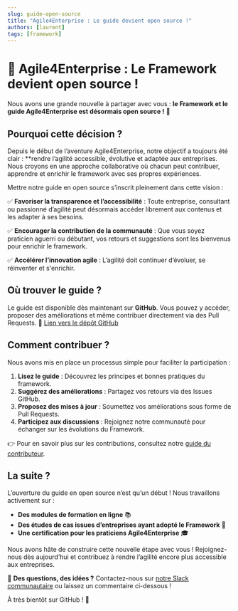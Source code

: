```yaml
---
slug: guide-open-source
title: "Agile4Enterprise : Le guide devient open source !"
authors: [laurent]
tags: [framework]
---
```


# 🎉 Agile4Enterprise : Le Framework devient open source !

Nous avons une grande nouvelle à partager avec vous : **le Framework et le guide Agile4Enterprise est désormais open source !** 🚀

## Pourquoi cette décision ?

Depuis le début de l’aventure Agile4Enterprise, notre objectif a toujours été clair : **rendre l’agilité accessible, évolutive et adaptée aux entreprises. Nous croyons en une approche collaborative où chacun peut contribuer, apprendre et enrichir le framework avec ses propres expériences.

Mettre notre guide en open source s’inscrit pleinement dans cette vision :

✅ **Favoriser la transparence et l’accessibilité** : Toute entreprise, consultant ou passionné d’agilité peut désormais accéder librement aux contenus et les adapter à ses besoins.

✅ **Encourager la contribution de la communauté** : Que vous soyez praticien aguerri ou débutant, vos retours et suggestions sont les bienvenus pour enrichir le framework.

✅ **Accélérer l’innovation agile** : L’agilité doit continuer d’évoluer, se réinventer et s'enrichir.

## Où trouver le guide ?

Le guide est disponible dès maintenant sur **GitHub**. Vous pouvez y accéder, proposer des améliorations et même contribuer directement via des Pull Requests. 🔗 [Lien vers le dépôt GitHub](https://github.com/Agile4Enterprise/guide)

## Comment contribuer ?

Nous avons mis en place un processus simple pour faciliter la participation :

1. **Lisez le guide** : Découvrez les principes et bonnes pratiques du framework.
2. **Suggérez des améliorations** : Partagez vos retours via des Issues GitHub.
3. **Proposez des mises à jour** : Soumettez vos améliorations sous forme de Pull Requests.
4. **Participez aux discussions** : Rejoignez notre communauté pour échanger sur les évolutions du Framework.

👉 Pour en savoir plus sur les contributions, consultez notre [guide du contributeur](https://github.com/Agile4Enterprise/framework/CONTRIBUTING.md).

## La suite ?

L’ouverture du guide en open source n’est qu’un début ! Nous travaillons activement sur :

- **Des modules de formation en ligne** 📚
- **Des études de cas issues d’entreprises ayant adopté le Framework** 🏢
- **Une certification pour les praticiens Agile4Enterprise** 🎓

Nous avons hâte de construire cette nouvelle étape avec vous ! Rejoignez-nous dès aujourd’hui et contribuez à rendre l’agilité encore plus accessible aux entreprises.

📩 **Des questions, des idées ?** Contactez-nous sur [notre Slack communautaire](https://a4e-community.slack.com) ou laissez un commentaire ci-dessous !

À très bientôt sur GitHub ! 🚀
